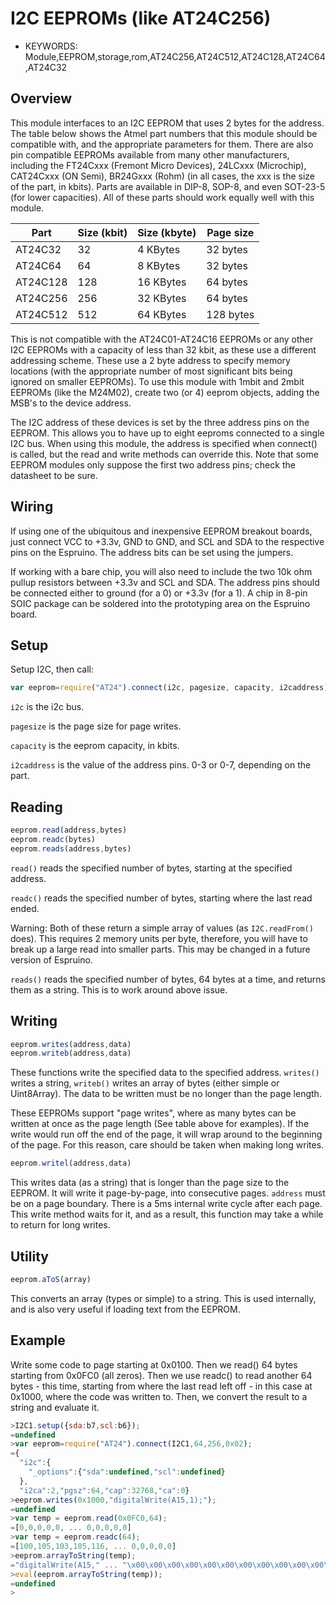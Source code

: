 <!--- Copyright (c) 2014 Spence Konde. See the file LICENSE for copying permission. -->
I2C EEPROMs (like AT24C256)
========================

* KEYWORDS: Module,EEPROM,storage,rom,AT24C256,AT24C512,AT24C128,AT24C64,AT24C32


Overview
------------------

This module interfaces to an I2C EEPROM that uses 2 bytes for the address. The table below shows the Atmel part numbers that this module should be compatible with, and the appropriate parameters for them. There are also pin compatible EEPROMs available from many other manufacturers, including the FT24Cxxx (Fremont Micro Devices), 24LCxxx (Microchip), CAT24Cxxx (ON Semi), BR24Gxxx (Rohm) (in all cases, the xxx is the size of the part, in kbits). Parts are available in DIP-8, SOP-8, and even SOT-23-5 (for lower capacities). All of these parts should work equally well with this module. 

| Part     | Size (kbit) | Size (kbyte) | Page size |
|----------|-------------|--------------|-----------|
| AT24C32  | 32          | 4 KBytes     | 32 bytes  |
| AT24C64  | 64          | 8 KBytes     | 32 bytes  |
| AT24C128 | 128         | 16 KBytes    | 64 bytes  |
| AT24C256 | 256         | 32 KBytes    | 64 bytes  |
| AT24C512 | 512         | 64 KBytes    | 128 bytes |

This is not compatible with the AT24C01-AT24C16 EEPROMs or any other I2C EEPROMs with a capacity of less than 32 kbit, as these use a different addressing scheme. These use a 2 byte address to specify memory locations (with the appropriate number of most significant bits being ignored on smaller EEPROMs). To use this module with 1mbit and 2mbit EEPROMs (like the M24M02), create two (or 4) eeprom objects, adding the MSB's to the device address.  

The I2C address of these devices is set by the three address pins on the EEPROM. This allows you to have up to eight eeproms connected to a single I2C bus. When using this module, the address is specified when connect() is called, but the read and write methods can override this. Note that some EEPROM modules only suppose the first two address pins; check the datasheet to be sure. 


Wiring
-------------------

If using one of the ubiquitous and inexpensive EEPROM breakout boards, just connect VCC to +3.3v, GND to GND, and SCL and SDA to the respective pins on the Espruino. The address bits can be set using the jumpers. 

If working with a bare chip, you will also need to include the two 10k ohm pullup resistors between +3.3v and SCL and SDA. The address pins should be connected either to ground (for a 0) or +3.3v (for a 1). A chip in 8-pin SOIC package can be soldered into the prototyping area on the Espruino board. 


Setup
-------------------

Setup I2C, then call:

```JavaScript 
var eeprom=require("AT24").connect(i2c, pagesize, capacity, i2caddress)
```

`i2c` is the i2c bus. 

`pagesize` is the page size for page writes. 

`capacity` is the eeprom capacity, in kbits. 

`i2caddress` is the value of the address pins. 0-3 or 0-7, depending on the part. 


Reading
---------------

```JavaScript
eeprom.read(address,bytes)
eeprom.readc(bytes)
eeprom.reads(address,bytes)
```

`read()` reads the specified number of bytes, starting at the specified address. 

`readc()` reads the specified number of bytes, starting where the last read ended. 


Warning: Both of these return a simple array of values (as `I2C.readFrom()` does). This requires 2 memory units per byte, therefore, you will have to break up a large read into smaller parts. This may be changed in a future version of Espruino. 

`reads()` reads the specified number of bytes, 64 bytes at a time, and returns them as a string. This is to work around above issue.

Writing
----------------

```JavaScript
eeprom.writes(address,data)
eeprom.writeb(address,data)
```

These functions write the specified data to the specified address. `writes()` writes a string, `writeb()` writes an array of bytes (either simple or Uint8Array). The data to be written must be no longer than the page length. 

These EEPROMs support "page writes", where as many bytes can be written at once as the page length (See table above for examples). If the write would run off the end of the page, it will wrap around to the beginning of the page. For this reason, care should be taken when making long writes. 

```JavaScript
eeprom.writel(address,data)
```

This writes data (as a string) that is longer than the page size to the EEPROM. It will write it page-by-page, into consecutive pages. `address` must be on a page boundary. There is a 5ms internal write cycle after each page. This write method waits for it, and as a result, this function may take a while to return for long writes.

Utility
---------------

```JavaScript
eeprom.aToS(array)
```

This converts an array (types or simple) to a string. This is used internally, and is also very useful if loading text from the EEPROM. 

Example
---------------

Write some code to page starting at 0x0100. Then we read() 64 bytes starting from 0x0FC0 (all zeros). Then we use readc() to read another 64 bytes - this time, starting from where the last read left off - in this case at 0x1000, where the code was written to. Then, we convert the result to a string and evaluate it. 


```JavaScript
>I2C1.setup({sda:b7,scl:b6});
=undefined
>var eeprom=require("AT24").connect(I2C1,64,256,0x02);
={
  "i2c":{
    "_options":{"sda":undefined,"scl":undefined}
  },
  "i2ca":2,"pgsz":64,"cap":32768,"ca":0}
>eeprom.writes(0x1000,"digitalWrite(A15,1);");
=undefined
>var temp = eeprom.read(0x0FC0,64); 
=[0,0,0,0,0, ... 0,0,0,0,0]
>var temp = eeprom.readc(64);
=[100,105,103,105,116, ... 0,0,0,0,0]
>eeprom.arrayToString(temp);
="digitalWrite(A15," ... "\x00\x00\x00\x00\x00\x00\x00\x00\x00\x00\x00\x00\x00\x00\x00\x00\x00"
>eval(eeprom.arrayToString(temp)); 
=undefined
> 
```

